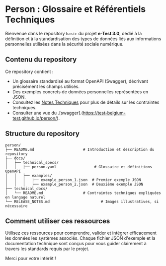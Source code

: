 # Person : Glossaire et Référentiels Techniques

Bienvenue dans le repository `basic` du projet **e-Test 3.0**, dédié à la définition et à la standardisation des types de données liés aux informations personnelles utilisées dans la sécurité sociale numérique.

## Contenu du repository

Ce repository contient :

- Un glossaire standardisé au format OpenAPI (Swagger), décrivant précisément les champs utilisés.
- Des exemples concrets de données personnelles représentées en JSON.
- Consultez les [Notes Techniques](docs/technical_docs/README.md) pour plus de détails sur les contraintes techniques.
- Consulter une vue du .[swagger].(https://test-belgium-test.github.io/person/).


## Structure du repository

```
person/
├── README.md                      # Introduction et description du repository
├── docs/
│   ├── technical_specs/
│   │   ├── person.yaml                 # Glossaire et définitions OpenAPI
│   │   ├── examples/
│   │   │   ├── example_person_1.json  # Premier exemple JSON
│   │   │   ├── example_person_2.json  # Deuxième exemple JSON
├── technical_docs/
│   └── README.md                  # Contraintes techniques expliquées en langage naturel
└── RELEASE_NOTES.md                       # Images illustratives, si nécessaire
```

## Comment utiliser ces ressources

Utilisez ces ressources pour comprendre, valider et intégrer efficacement les données les systèmes associés. Chaque fichier JSON d'exemple et la documentation technique sont conçus pour vous guider clairement à travers les standards requis par le projet.

Merci pour votre intérêt !



